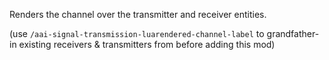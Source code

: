 Renders the channel over the transmitter and receiver entities.

(use `/aai-signal-transmission-luarendered-channel-label` to grandfather-in existing receivers & transmitters from before adding this mod)
